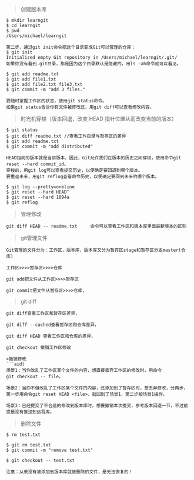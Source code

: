 >创建版本库
```aidl
$ mkdir learngit
$ cd learngit
$ pwd
/Users/michael/learngit

第二步，通过git init命令把这个目录变成Git可以管理的仓库：
$ git init
Initialized empty Git repository in /Users/michael/learngit/.git/
如果你没有看到.git目录，那是因为这个目录默认是隐藏的，用ls -ah命令就可以看见。

$ git add readme.txt
$ git add file1.txt
$ git add file2.txt file3.txt
$ git commit -m "add 3 files."

要随时掌握工作区的状态，使用git status命令。
如果git status告诉你有文件被修改过，用git diff可以查看修改内容。
```
>时光机穿梭（版本回退，改变  HEAD 指针位置从而改变当前的版本）
```aidl
$ git status
$ git diff readme.txt //查看工作目录与暂存区的差异
$ git add readme.txt
$ git commit -m "add distributed"

HEAD指向的版本就是当前版本，因此，Git允许我们在版本的历史之间穿梭，使用命令git reset --hard commit_id。
穿梭前，用git log可以查看提交历史，以便确定要回退到哪个版本。
要重返未来，用git reflog查看命令历史，以便确定要回到未来的哪个版本。

$ git log --pretty=oneline
$ git reset --hard HEAD^
$ git reset --hard 1094a
$ git reflog
```
>管理修改
```aidl
git diff HEAD -- readme.txt     命令可以查看工作区和版本库里面最新版本的区别
```
>git管理文件
```aidl
Git管理的文件分为：工作区，版本库，版本库又分为暂存区stage和暂存区分支master(仓库)

工作区>>>>暂存区>>>>仓库

git add把文件从工作区>>>>暂存区

git commit把文件从暂存区>>>>仓库，
```
>git diff
```aidl
git diff查看工作区和暂存区差异，

git diff --cached查看暂存区和仓库差异，

git diff HEAD 查看工作区和仓库的差异，

git checkout 撤销工作区修改
```

```
>撤销修改
```aidl
场景1：当你改乱了工作区某个文件的内容，想直接丢弃工作区的修改时，用命令
git checkout -- file。

场景2：当你不但改乱了工作区某个文件的内容，还添加到了暂存区时，想丢弃修改，分两步，
第一步用命令git reset HEAD <file>，就回到了场景1，第二步按场景1操作。

场景3：已经提交了不合适的修改到版本库时，想要撤销本次提交，参考版本回退一节，不过前提是没有推送到远程库。

```
>删除文件
```aidl
$ rm test.txt

$ git rm test.txt
$ git commit -m "remove test.txt"

$ git checkout -- test.txt

注意：从来没有被添加到版本库就被删除的文件，是无法恢复的！

```